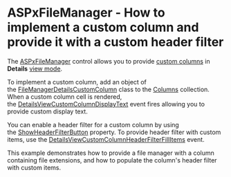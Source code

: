# ASPxFileManager - How to implement a custom column and provide it with a custom header filter


<p>The <a href="http://help.devexpress.com/#AspNet/clsDevExpressWebASPxFileManagertopic">ASPxFileManager</a> control allows you to provide <a href="http://help.devexpress.com/#AspNet/CustomDocument17537">custom columns</a> in <strong>Details</strong> <a href="http://help.devexpress.com/#AspNet/CustomDocument14550">view mode</a>.</p>
<p>To implement a custom column, add an object of the <a href="http://help.devexpress.com/#AspNet/clsDevExpressWebFileManagerDetailsCustomColumntopic">FileManagerDetailsCustomColumn</a> class to the <a href="http://help.devexpress.com/#AspNet/DevExpressWebFileManagerFileListDetailsViewSettings_Columnstopic">Columns</a> collection. When a custom column cell is rendered, the <a href="http://help.devexpress.com/#AspNet/DevExpressWebASPxFileManager_DetailsViewCustomColumnDisplayTexttopic">DetailsViewCustomColumnDisplayText</a> event fires allowing you to provide custom display text.</p>
<p>You can enable a header filter for a custom column by using the <a href="http://help.devexpress.com/#AspNet/DevExpressWebFileManagerDetailsCustomColumn_ShowHeaderFilterButtontopic">ShowHeaderFilterButton</a> property. To provide header filter with custom items, use the <a href="http://help.devexpress.com/#AspNet/DevExpressWebASPxFileManager_DetailsViewCustomColumnHeaderFilterFillItemstopic">DetailsViewCustomColumnHeaderFilterFillItems</a> event.</p>
<p>This example demonstrates how to provide a file manager with a column containing file extensions, and how to populate the column's header filter with custom items.</p>

<br/>


